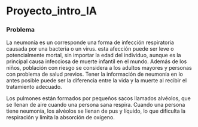 # Proyecto_intro_IA

### Problema
La neumonía es un corresponde una forma de infección respiratoria causada por una bacteria o un virus. esta afección puede ser leve o potencialmente mortal, sin importar la edad del individuo, aunque es la principal causa infecciosa de muerte infantil en el mundo. Además de los niños, población con riesgo se considera a los adultos mayores y personas con problema de salud previos.
Tener la información de neumonía en lo antes posible puede ser la diferencia entre la vida y la muerte al recibir el tratamiento adecuado.


Los pulmones están formados por pequeños sacos llamados alvéolos, que se llenan de aire cuando una persona sana respira. Cuando una persona tiene neumonía, los alvéolos se llenan de pus y líquido, lo que dificulta la respiración y limita la absorción de oxígeno. 

